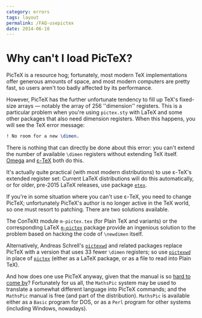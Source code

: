 ```yaml
---
category: errors
tags: layout
permalink: /FAQ-usepictex
date: 2014-06-10
---
```


# Why can't I load PicTeX?

PicTeX is a resource hog; fortunately, most modern TeX
implementations offer generous amounts of space, and most modern
computers are pretty fast, so users aren't too badly affected by its
performance.

However, PicTeX has the further unfortunate tendency to fill up
TeX's fixed-size arrays&nbsp;&mdash; notably the array of 256 ''dimension''
registers.  This is a particular problem when you're using
`pictex.sty` with LaTeX and some other packages that also need
dimension registers.  When this happens, you will see the TeX error
message:
```latex
! No room for a new \dimen.
```
There is nothing that can directly be done about this error: you
can't extend the number of available `\dimen` registers without
extending TeX itself.
  [Omega](/FAQ-omegaleph) and [&epsilon;-TeX](/FAQ-etex) both do this.

It's actually quite practical (with most modern distributions) to use
&epsilon;-TeX's extended register set:  Current LaTeX distributions
will do this automatically, or for older, pre-2015 LaTeX
releases, use package [`etex`](https://ctan.org/pkg/etex).

If you're in some situation where you can't use &epsilon;-TeX, you need to change
PicTeX; unfortunately PicTeX's author is no longer active in the
TeX world, so one must resort to patching.  There are two solutions
available.

The ConTeXt module `m-pictex.tex` (for Plain TeX and
variants) or the corresponding LaTeX [`m-pictex`](https://ctan.org/pkg/m-pictex) package provide
an ingenious solution to the problem based on hacking the code of
`\newdimen` itself.

Alternatively, Andreas Schrell's [`pictexwd`](https://ctan.org/pkg/pictexwd) and related
packages replace PicTeX with a version that uses 33 fewer
`\dimen` registers; so use [`pictexwd`](https://ctan.org/pkg/pictexwd) in place of
[`pictex`](https://ctan.org/pkg/pictex) (either as a LaTeX package, or as a file to read
into Plain TeX).

And how does one use PicTeX anyway, given that the
manual is so [hard to come by](/FAQ-docpictex)?
Fortunately for us all, the `MathsPic`
system may be used to translate a somewhat different language into
PicTeX commands; and the `MathsPic` manual is free (and
part of the distribution).  `MathsPic` is available either as
a `Basic` program for DOS, or as a `Perl`
program for other systems (including Windows, nowadays).

